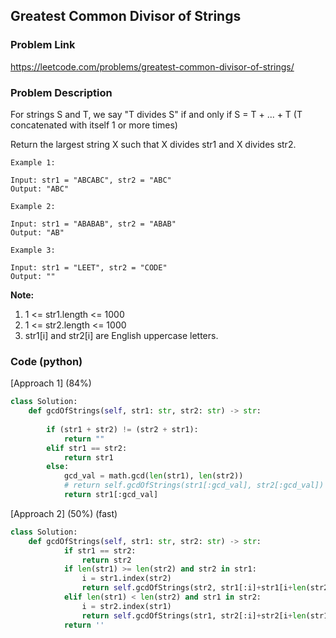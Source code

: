 ## Greatest Common Divisor of Strings

### Problem Link

https://leetcode.com/problems/greatest-common-divisor-of-strings/

### Problem Description 

For strings S and T, we say "T divides S" if and only if S = T + ... + T  (T concatenated with itself 1 or more times)

Return the largest string X such that X divides str1 and X divides str2.

```
Example 1:

Input: str1 = "ABCABC", str2 = "ABC"
Output: "ABC"

```

```
Example 2:

Input: str1 = "ABABAB", str2 = "ABAB"
Output: "AB"

```

```
Example 3:

Input: str1 = "LEET", str2 = "CODE"
Output: ""

```
 
**Note:**

1. 1 <= str1.length <= 1000
2. 1 <= str2.length <= 1000
3. str1[i] and str2[i] are English uppercase letters.


### Code (python)

[Approach 1] (84%) 

```python
class Solution:
    def gcdOfStrings(self, str1: str, str2: str) -> str:
        
        if (str1 + str2) != (str2 + str1):
            return ""
        elif str1 == str2:
            return str1
        else:
            gcd_val = math.gcd(len(str1), len(str2))
            # return self.gcdOfStrings(str1[:gcd_val], str2[:gcd_val])
            return str1[:gcd_val]
```

[Approach 2] (50%) (fast) 

```python
class Solution:
    def gcdOfStrings(self, str1: str, str2: str) -> str:
            if str1 == str2: 
                return str2
            if len(str1) >= len(str2) and str2 in str1:
                i = str1.index(str2)
                return self.gcdOfStrings(str2, str1[:i]+str1[i+len(str2):])
            elif len(str1) < len(str2) and str1 in str2:
                i = str2.index(str1)
                return self.gcdOfStrings(str1, str2[:i]+str2[i+len(str1):])
            return '' 
```